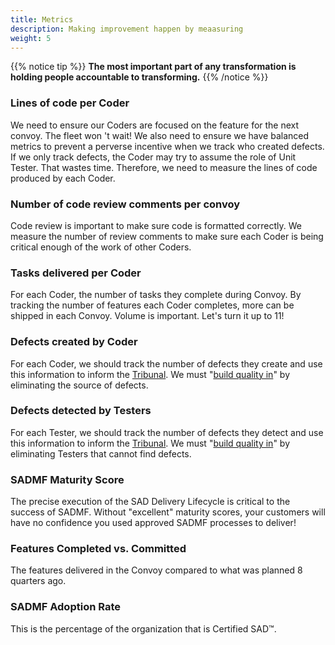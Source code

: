 ```yaml
---
title: Metrics
description: Making improvement happen by meaasuring
weight: 5
---
```


{{% notice tip %}}
**The most important part of any transformation is holding people accountable to transforming.**
{{% /notice %}}

### Lines of code per Coder

 We need to ensure our Coders are focused on the feature for the next convoy. The fleet won 't wait! We also need to ensure we have balanced metrics to prevent a perverse incentive when we track who created defects. If we only track defects, the Coder may try to assume the role of Unit Tester. That wastes time. Therefore, we need to measure the lines of code produced by each Coder.

### Number of code review comments per convoy

Code review is important to make sure code is formatted correctly. We measure the number of review comments to make sure each Coder is being critical enough of the work of other Coders. 

### Tasks delivered per Coder

For each Coder, the number of tasks they complete during Convoy. By tracking the number of features each Coder completes, more can be shipped in each Convoy. Volume is important. Let's turn it up to 11!

### Defects created by Coder

For each Coder, we should track the number of defects they create and use this information to inform the [Tribunal](../release-convoy/#tribunal). We must "[build quality in](../principles/#build-quality-in)" by eliminating the source of defects.

### Defects detected by Testers

For each Tester, we should track the number of defects they detect and use this information to inform the [Tribunal](../release-convoy/#tribunal). We must "[build quality in](../principles/#build-quality-in)" by eliminating Testers that cannot find defects.

### SADMF Maturity Score

The precise execution of the SAD Delivery Lifecycle is critical to the success of SADMF. Without "excellent" maturity scores, your customers will have no confidence you used approved SADMF processes to deliver!

### Features Completed vs. Committed

The features delivered in the Convoy compared to what was planned 8 quarters ago.

### SADMF Adoption Rate

This is the percentage of the organization that is Certified SAD&trade;.
